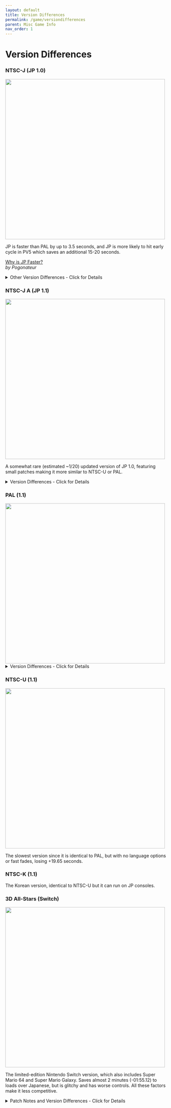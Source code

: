 ```yaml
---
layout: default
title: Version Differences
permalink: /game/versiondifferences
parent: Misc Game Info
nav_order: 1
---
```

# Version Differences

### NTSC-J (JP 1.0)

<img src="https://i.imgur.com/JX7U7is.jpeg" width="500">  

JP is faster than PAL by up to 3.5 seconds, and JP is more likely to hit early cycle in PV5 which saves an additional 15-20 seconds.

[Why is JP Faster?](https://docs.google.com/document/d/1WCNBt855KyMkNUGAO51sy8Z45HjpBW3Y3AlK7ajro8M/edit?usp=sharing)  
*by Pogonateur*  

<details markdown="block">
  <summary markdown="span">
    Other Version Differences - Click for Details
  </summary>

*by Milk*  
- Less fruits in the plaza.
- Getting off Yoshi allows clips, because you jump off Yoshi backwards, while in other versions it's more of a vertical dismount.
- Minimal amount of air damage frames.
- Subtitles always on.
- Japanese is the only available language.
- No Piantissimo music.
- Delfino music takes a bit to start.
- If you throw a fruit as you land, you can make the fruit float in mid-air.
- Opening cutscenes are voiced differently.
- When Shadow Mario shines spawn, as they fall they don't spin.
- Sound glitch has a chance of crashing the game, and remains until the game is reset. Other versions fix the sound glitch immediately and won’t crash the game.  
</details>

### NTSC-J A (JP 1.1)  

<img src="https://i.imgur.com/1CQIPXc.jpeg" width="500">  

A somewhat rare (estimated ~1/20) updated version of JP 1.0, featuring small patches making it more similar to NTSC-U or PAL.  

<details markdown="block">
  <summary markdown="span">
    Version Differences - Click for Details
  </summary>

- All glitches are the same as NTSC-U and PAL.
- There are no fruits strewn about Delfino Plaza.
- Subtitles always on.
- Japanese is the only available language.
</details>  

### PAL (1.1)

<img src="https://i.imgur.com/hNUn6Pn.jpeg" width="500">  

<details markdown="block">
  <summary markdown="span">
    Version Differences - Click for Details
  </summary>

- Language options are available (Italian being the fastest). (-5.44 seconds gained)
- Faster loads than NTSC-U, but slower than JP (+20.9 seconds lost).

#### Level Differences   
- Bianco 2 - The windmill blades turn slower.
- Pianta 1 - You cannot put the chomplets out with your hover nozzle. (~+1.5 seconds lost)
- Pianta 5 - Less likely to get early cycle due to textbox length.
- Pinna 1 - Rockets will not collide with each other.
- Pinna 3 - Electrokoopas are on different cycles, and you are put in a different animation state after being shocked, - preventing you from hovering and making it more possible to bonk. Harder to do the ending fast, but has a very minimal time lost (~+1 second lost). ~31 pace runs will be easier due to the Electrokoopa cycle.
- Pinna 5 - The ferris wheel moves slower.
- EYG - Fruit storage is possible. (~-2.5 seconds gained)
- Sirena 6 - Goop cleaned percentage requirement is more lenient. (~-5.5 seconds gained)
</details>  

### NTSC-U (1.1)

<img src="https://i.imgur.com/HL9hgq9.jpeg" width="500">  

The slowest version since it is identical to PAL, but with no language options or fast fades, losing +19.65 seconds.  

### NTSC-K (1.1)

The Korean version, identical to NTSC-U but it can run on JP consoles.  

### 3D All-Stars (Switch)

<img src="https://i.imgur.com/SWCQBJc.jpeg" width="500">  

The limited-edition Nintendo Switch version, which also includes Super Mario 64 and Super Mario Galaxy. Saves almost 2 minutes (-01:55.12) to loads over Japanese, but is glitchy and has worse controls. All these factors make it less competitive.  

<details markdown="block">
  <summary markdown="span">
    Patch Notes and Version Differences - Click for Details
  </summary>

*by NokiDoki*  
#### v1.1.0 (Nov 16, 2020)
- GameCube controller is now supported with the original controls (but different stick calibration and rumble), Switch controllers are left unchanged.
- Camera controls can be changed in the (-) menu, for all controller types. There are 5 toggles allowing independent flipping of the camera's horizontal and vertical axes, Y cam's horizontal and vertical axes, and FLUDD's vertical aiming. Shortcuts are provided to quickly set the GC version's controls, or the default 3DAS controls.
- The map can only be buffered on Switch controllers but doing so on hotel/casino load still causes random polygons.
- FLUDD's tutorial still doesn't explain anything without subtitles. Subtitles and other in-game hints only mention Switch controls, regardless of the controller being used.
- Spray and underwater hover work like in the original on GC controller, but are still laggy on Switch controllers.
- There are no debug cubes in Bianco 6 anymore.
- The race start beep now sounds like in the original.
- The falling Pianta in Ricco 8 is gone.
- The screen effect from using the turbo nozzle underwater was removed entirely.
- Pinna rockets seem to always shoot straight with all controllers. On GC controller, you shoot them by pressing digital R, while on Switch controllers you shoot with either R or ZR. Buffered shots only work on Switch controllers.
- Laugh skip still only works in English, French and German.
- Sirena 6 timer can still end early.

#### v1.0.0 / v1.0.1 (Sept 18, 2020)  
- Nintendo and game logos depend on language (picked on the game selection screen)
- GC controller recognized as a Pro Controller but can't be remapped atm, so Y cam and all uses of L are inaccessible
- Soft reset (Start + X + B) still works
- Controls changed:
1. A and B both mapped to jump
2. Y mapped to dive
3. Press the right stick for Y cam
4. Camera controls are reversed, no way to flip them back
5. L for the map, ZL for ground pounds/sidestep/camera, R for digital spray (aim), ZR for analog spray (run)
- The map can now be opened and closed by holding L rather than pressing it. By holding L to repeatedly open and close the map, you can see consecutive quarter-frames, which was previously impossible without hacks. Buffering the map while the hotel or casino load will cause random polygons to appear.
- FLUDD's tutorial was spliced and only makes any sense if you read the subtitles (which can still be disabled)
- Spray and underwater hover don't come out instantly, it's always as if you took half a second to press R down: https://www.youtube.com/watch?v=QaD6UUp0NFo
- Save boxes can't be avoided, except maybe by filling up the console's storage. Must scroll down twice and hit “Continue”.
- Load times are much faster than in the original, but there is noticeable lag, mainly on the plaza.
- The sound at the beginning of a race (Ricco 2 or Piantissimo) is... [different](https://twitter.com/GreatGonzales/status/1305792684204986368)
- A Pianta can be seen falling from the sky during the Ricco 8 intro. This was likely in the original but couldn't be seen in 4:3.
- One of the coins spawned by jumping under the cash register in Gelato disappears shortly after spawning.
- The screen effect from using the turbo nozzle underwater was left in 4:3 and doesn't reach the sides of the screen.
- Rockets in Pinna 1 and 8 can be shot by pressing or simply holding either R or ZR. They always shoot straight unless buffered (grab one while holding R or ZR to shoot it immediately)
- King Boo laugh skip only works in French, English and German, tbd whether or not this makes one of them faster than Italian
- The path to the windmill is occasionally already raised at the start of Bianco 1, with the Piranha Plant still active inside it
- Classic Dolphin glitches return, including Sirena 6 ending early and the debug cubes in Bianco 6
- Beside the glitch, Sirena 6 seems to have a stricter requirement than the GC versions
- While seemingly based on PAL, this version has a different memory layout to any of the GC ones, so anything that depends on memory layout (e.g. Chomplet aggro, Pianta 2 text skip, Pianta 5 reds fast text, etc.) may yield different result from those
</details>  
